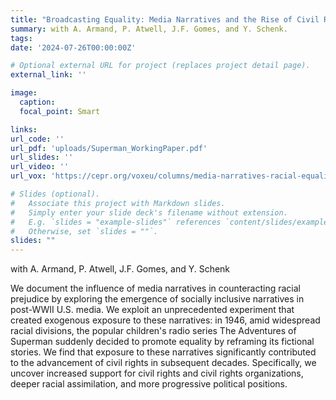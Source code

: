 ```yaml
---
title: "Broadcasting Equality: Media Narratives and the Rise of Civil Rights"
summary: with A. Armand, P. Atwell, J.F. Gomes, and Y. Schenk.
tags:
date: '2024-07-26T00:00:00Z'

# Optional external URL for project (replaces project detail page).
external_link: ''

image:
  caption: 
  focal_point: Smart

links:
url_code: ''
url_pdf: 'uploads/Superman_WorkingPaper.pdf'
url_slides: ''
url_video: ''
url_vox: 'https://cepr.org/voxeu/columns/media-narratives-racial-equality-how-superman-helped-pave-ground-civil-rights'

# Slides (optional).
#   Associate this project with Markdown slides.
#   Simply enter your slide deck's filename without extension.
#   E.g. `slides = "example-slides"` references `content/slides/example-slides.md`.
#   Otherwise, set `slides = ""`.
slides: ""
---
```


with A. Armand, P. Atwell, J.F. Gomes, and Y. Schenk

We document the influence of media narratives in counteracting racial prejudice by exploring the
emergence of socially inclusive narratives in post-WWII U.S. media. We exploit an unprecedented
experiment that created exogenous exposure to these narratives: in 1946, amid widespread racial divisions,
the popular children's radio series The Adventures of Superman suddenly decided to promote
equality by reframing its fictional stories. We find that exposure to these narratives significantly contributed
to the advancement of civil rights in subsequent decades. Specifically, we uncover increased
support for civil rights and civil rights organizations, deeper racial assimilation, and more progressive
political positions.
